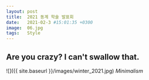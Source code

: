 ```yaml
---
layout: post
title:  2021 동계 학술 발표회
date:   2021-02-3 #15:01:35 +0300
image:  06.jpg
tags:   Style
---
```



## Are you crazy? I can't swallow that.



![]({{ site.baseurl }}/images/winter_2021.jpg)
*Minimalism*
